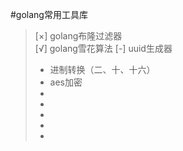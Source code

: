 #golang常用工具库

> [×] golang布隆过滤器   
> [√] golang雪花算法
> [-] uuid生成器
> * 进制转换（二、十、十六）
> * aes加密
> * 
> * 
> *
> *
> *